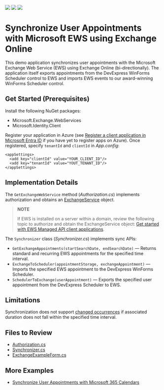 <!-- default badges list -->
![](https://img.shields.io/endpoint?url=https://codecentral.devexpress.com/api/v1/VersionRange/807435054/23.2.6%2B)
[![](https://img.shields.io/badge/Open_in_DevExpress_Support_Center-FF7200?style=flat-square&logo=DevExpress&logoColor=white)](https://supportcenter.devexpress.com/ticket/details/T1235328)
[![](https://img.shields.io/badge/📖_How_to_use_DevExpress_Examples-e9f6fc?style=flat-square)](https://docs.devexpress.com/GeneralInformation/403183)
<!-- default badges end -->
# Synchronize User Appointments with Microsoft EWS using Exchange Online

This demo application synchronizes user appointments with the Microsoft Exchange Web Service (EWS) using Exchange Online (bi-directionally). The application itself exports appointments from the DevExpress WinForms Scheduler control to EWS and imports EWS events to our award-winning WinForms Scheduler control.

## Get Started (Prerequisites)

Install the following NuGet packages:

  * Microsoft.Exchange.WebServices
  * Microsoft.Identity.Client

Register your application in Azure (see [Register a client application in Microsoft Entra ID](https://learn.microsoft.com/en-us/azure/healthcare-apis/register-application) if you have yet to register apps on Azure). Once registered, specify `tenantId` and `clientId` in *App.config*:

```
<appSettings>
  <add key="clientId" value="YOUR_CLIENT_ID"/>
  <add key="tenantId" value="YOUT_TENANT_ID"/>
</appSettings>
```

## Implementation Details

The `GetExchangeWebService` method (*Authorization.cs*) implements authorization and obtains an [ExchangeService](https://learn.microsoft.com/en-us/dotnet/api/microsoft.exchange.webservices.data.exchangeservice?view=exchange-ews-api) object.

> **NOTE**
>
> If EWS is installed on a server within a domain, review the following topic to authorize and obtain the ExchangeService object: [Get started with EWS Managed API client applications](https://learn.microsoft.com/en-us/exchange/client-developer/exchange-web-services/get-started-with-ews-managed-api-client-applications).

The `Synchronizer` class (*Synchronizer.cs*) implements sync APIs:

*	`GetExchangeAppointments(startSearchDate, endSearchDate)` — Returns standard and recurring EWS appointments for the specified time interval.
*	`ExchangeToScheduler(appointmentStorage, exchangeAppointment)` — Imports the specified EWS appointment to the DevExpress WinForms Scheduler.
*	`SchedulerToExchange(userAppointment)` — Exports the specified user appointment from the DevExpress Scheduler to EWS.

## Limitations

Synchronization does not support [changed occurrences](https://docs.devexpress.com/WindowsForms/1753/controls-and-libraries/scheduler/appointments#appointment-types) if associated duration does not fall within the specified time interval.

## Files to Review

* [Authorization.cs](./CS/EWSSyncExample/Authorization.cs)
* [Synchronizer.cs](./CS/EWSSyncExample/Synchronizer.cs)
* [ExchangeExampleForm.cs](./CS/EWSSyncExample/ExchangeExampleForm.cs)

## More Examples

* [Synchronize User Appointments with Microsoft 365 Calendars](https://github.com/DevExpress-Examples/winforms-scheduler-synchronize-appointments-with-outlook-365)
